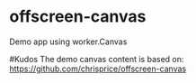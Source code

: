 # offscreen-canvas
Demo app using worker.Canvas

#Kudos
The demo canvas content is based on:
https://github.com/chrisprice/offscreen-canvas
